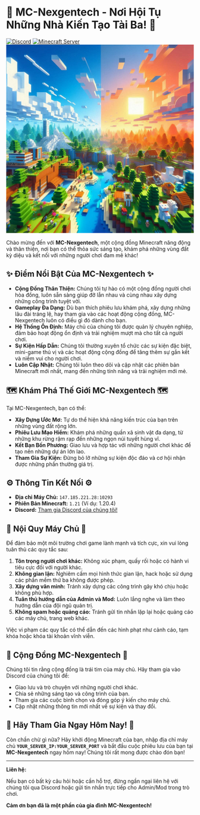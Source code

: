 # 🚀 MC-Nexgentech - Nơi Hội Tụ Những Nhà Kiến Tạo Tài Ba! 🚀

[![Discord](https://img.shields.io/discord/YOUR_DISCORD_SERVER_ID?color=5865F2&label=Discord&logo=discord&logoColor=fff)](YOUR_DISCORD_INVITE_LINK)
[![Minecraft Server](https://img.shields.io/badge/Minecraft-MC--Nexgentech-brightgreen?logo=minecraft&style=flat-square)](YOUR_SERVER_IP:YOUR_SERVER_PORT)
![Server Banner](images/banner.png)

Chào mừng đến với **MC-Nexgentech**, một cộng đồng Minecraft năng động và thân thiện, nơi bạn có thể thỏa sức sáng tạo, khám phá những vùng đất kỳ diệu và kết nối với những người chơi đam mê khác!

## ✨ Điểm Nổi Bật Của MC-Nexgentech ✨

* **Cộng Đồng Thân Thiện:** Chúng tôi tự hào có một cộng đồng người chơi hòa đồng, luôn sẵn sàng giúp đỡ lẫn nhau và cùng nhau xây dựng những công trình tuyệt vời.
* **Gameplay Đa Dạng:** Dù bạn thích phiêu lưu khám phá, xây dựng những lâu đài tráng lệ, hay tham gia vào các hoạt động cộng đồng, MC-Nexgentech luôn có điều gì đó dành cho bạn.
* **Hệ Thống Ổn Định:** Máy chủ của chúng tôi được quản lý chuyên nghiệp, đảm bảo hoạt động ổn định và trải nghiệm mượt mà cho tất cả người chơi.
* **Sự Kiện Hấp Dẫn:** Chúng tôi thường xuyên tổ chức các sự kiện đặc biệt, mini-game thú vị và các hoạt động cộng đồng để tăng thêm sự gắn kết và niềm vui cho người chơi.
* **Luôn Cập Nhật:** Chúng tôi luôn theo dõi và cập nhật các phiên bản Minecraft mới nhất, mang đến những tính năng và trải nghiệm mới mẻ.

## 🗺️ Khám Phá Thế Giới MC-Nexgentech 🗺️

Tại MC-Nexgentech, bạn có thể:

* **Xây Dựng Ước Mơ:** Tự do thể hiện khả năng kiến trúc của bạn trên những vùng đất rộng lớn.
* **Phiêu Lưu Mạo Hiểm:** Khám phá những quần xã sinh vật đa dạng, từ những khu rừng rậm rạp đến những ngọn núi tuyết hùng vĩ.
* **Kết Bạn Bốn Phương:** Giao lưu và hợp tác với những người chơi khác để tạo nên những dự án lớn lao.
* **Tham Gia Sự Kiện:** Đừng bỏ lỡ những sự kiện độc đáo và cơ hội nhận được những phần thưởng giá trị.

## ⚙️ Thông Tin Kết Nối ⚙️

* **Địa chỉ Máy Chủ:** `147.185.221.28:10293`
* **Phiên Bản Minecraft:** `1.21` (Ví dụ: 1.20.4)
* **Discord:** [Tham gia Discord của chúng tôi!](YOUR_DISCORD_INVITE_LINK)

## 📜 Nội Quy Máy Chủ 📜

Để đảm bảo một môi trường chơi game lành mạnh và tích cực, xin vui lòng tuân thủ các quy tắc sau:

1.  **Tôn trọng người chơi khác:** Không xúc phạm, quấy rối hoặc có hành vi tiêu cực đối với người khác.
2.  **Không gian lận:** Nghiêm cấm mọi hình thức gian lận, hack hoặc sử dụng các phần mềm thứ ba không được phép.
3.  **Xây dựng văn minh:** Tránh xây dựng các công trình gây khó chịu hoặc không phù hợp.
4.  **Tuân thủ hướng dẫn của Admin và Mod:** Luôn lắng nghe và làm theo hướng dẫn của đội ngũ quản trị.
5.  **Không spam hoặc quảng cáo:** Tránh gửi tin nhắn lặp lại hoặc quảng cáo các máy chủ, trang web khác.

Việc vi phạm các quy tắc có thể dẫn đến các hình phạt như cảnh cáo, tạm khóa hoặc khóa tài khoản vĩnh viễn.

## 🤝 Cộng Đồng MC-Nexgentech 🤝

Chúng tôi tin rằng cộng đồng là trái tim của máy chủ. Hãy tham gia vào Discord của chúng tôi để:

* Giao lưu và trò chuyện với những người chơi khác.
* Chia sẻ những sáng tạo và công trình của bạn.
* Tham gia các cuộc bình chọn và đóng góp ý kiến cho máy chủ.
* Cập nhật những thông tin mới nhất về sự kiện và thay đổi.

## 🎉 Hãy Tham Gia Ngay Hôm Nay! 🎉

Còn chần chừ gì nữa? Hãy khởi động Minecraft của bạn, nhập địa chỉ máy chủ **`YOUR_SERVER_IP:YOUR_SERVER_PORT`** và bắt đầu cuộc phiêu lưu của bạn tại **MC-Nexgentech** ngay hôm nay! Chúng tôi rất mong được chào đón bạn!

---

**Liên hệ:**

Nếu bạn có bất kỳ câu hỏi hoặc cần hỗ trợ, đừng ngần ngại liên hệ với chúng tôi qua Discord hoặc gửi tin nhắn trực tiếp cho Admin/Mod trong trò chơi.

**Cảm ơn bạn đã là một phần của gia đình MC-Nexgentech!**
